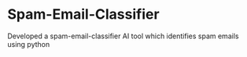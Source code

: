 # Spam-Email-Classifier
Developed a spam-email-classifier AI tool which identifies spam emails using python
